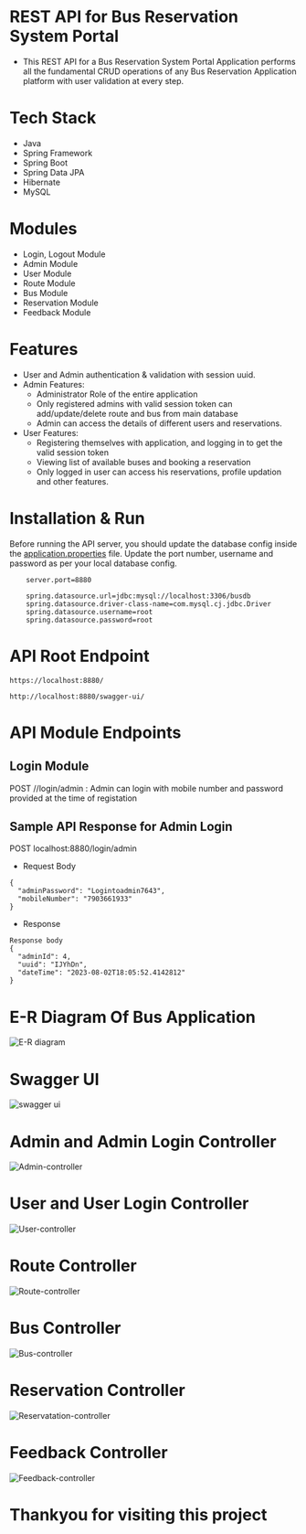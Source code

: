 # REST API for Bus Reservation System Portal
- This REST API for a Bus Reservation System Portal Application performs all the fundamental CRUD operations of any Bus Reservation Application platform with user validation at every step.
# Tech Stack
- Java
- Spring Framework
- Spring Boot
- Spring Data JPA
- Hibernate
- MySQL
# Modules
- Login, Logout Module
- Admin Module
- User Module
- Route Module
- Bus Module
- Reservation Module
- Feedback Module
# Features
- User and Admin authentication & validation with session uuid.
- Admin Features:
  - Administrator Role of the entire application
  - Only registered admins with valid session token can add/update/delete route and bus from main database
  - Admin can access the details of different users and reservations.
- User Features:
  - Registering themselves with application, and logging in to get the valid session token
  - Viewing list of available buses and booking a reservation
  - Only logged in user can access his reservations, profile updation and other features.
 
# Installation & Run
Before running the API server, you should update the database config inside the [application.properties](https://github.com/afzal9632/BusRservationSystem/blob/main/src/main/resources/application.properties) file.
Update the port number, username and password as per your local database config.

```
    server.port=8880

    spring.datasource.url=jdbc:mysql://localhost:3306/busdb
    spring.datasource.driver-class-name=com.mysql.cj.jdbc.Driver
    spring.datasource.username=root
    spring.datasource.password=root
```
# API Root Endpoint
```
https://localhost:8880/
```
```
http://localhost:8880/swagger-ui/
```
# API Module Endpoints
## Login Module
POST //login/admin : Admin can login with mobile number and password provided at the time of registation
## Sample API Response for Admin Login
POST   localhost:8880/login/admin

- Request Body
```
{
  "adminPassword": "Logintoadmin7643",
  "mobileNumber": "7903661933"
}
```
- Response
```
Response body
{
  "adminId": 4,
  "uuid": "IJYhDn",
  "dateTime": "2023-08-02T18:05:52.4142812"
}
```
# E-R Diagram Of Bus Application


![E-R diagram](https://github.com/afzal9632/BusRservationSystem/assets/101742037/5c53242e-9a78-4cdb-a6d1-c8d2a664596b)


# Swagger UI

![swagger ui](https://github.com/afzal9632/BusRservationSystem/assets/101742037/2419bbcb-b7b6-44ff-ba3e-3400022046a7)


# Admin and Admin Login Controller

![Admin-controller](https://github.com/afzal9632/BusRservationSystem/assets/101742037/c913f99d-b26c-4819-98a0-eadd8ef28cca)


# User and User Login Controller

![User-controller](https://github.com/afzal9632/BusRservationSystem/assets/101742037/ea643be8-5c37-4468-bd9f-92c2896d94f7)


# Route Controller

![Route-controller](https://github.com/afzal9632/BusRservationSystem/assets/101742037/15c0ea2f-3fdb-48ae-99b7-ead14228d9ee)


# Bus Controller


![Bus-controller](https://github.com/afzal9632/BusRservationSystem/assets/101742037/50a6524f-491e-48a4-99ee-c7778d97c9c6)

# Reservation Controller


![Reservatation-controller](https://github.com/afzal9632/BusRservationSystem/assets/101742037/b19933f4-3450-49e7-8464-2e2e59a1b6d1)

# Feedback Controller

![Feedback-controller](https://github.com/afzal9632/BusRservationSystem/assets/101742037/7c2a8fdc-7a1f-41fc-af3e-13774bc9db6d)


# Thankyou for visiting this project













